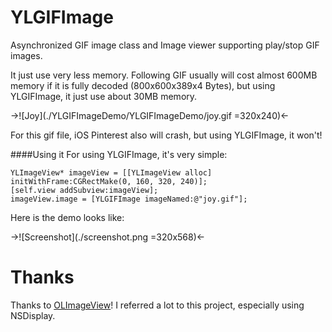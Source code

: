 YLGIFImage
==========

Asynchronized GIF image class and Image viewer supporting play/stop GIF images. 

It just use very less memory. Following GIF usually will cost almost 600MB memory if it is fully decoded (800x600x389x4 Bytes), but using YLGIFImage, it just use about 30MB memory.

->![Joy](./YLGIFImageDemo/YLGIFImageDemo/joy.gif =320x240)<-

For this gif file, iOS Pinterest also will crash, but using YLGIFImage, it won't!

####Using it
For using YLGIFImage, it's very simple:

    YLImageView* imageView = [[YLImageView alloc] initWithFrame:CGRectMake(0, 160, 320, 240)];
    [self.view addSubview:imageView];
    imageView.image = [YLGIFImage imageNamed:@"joy.gif"];

Here is the demo looks like:

->![Screenshot](./screenshot.png =320x568)<-

Thanks
==========
Thanks to [OLImageView](https://github.com/ondalabs/OLImageView)! I referred a lot to this project, especially using NSDisplay.
